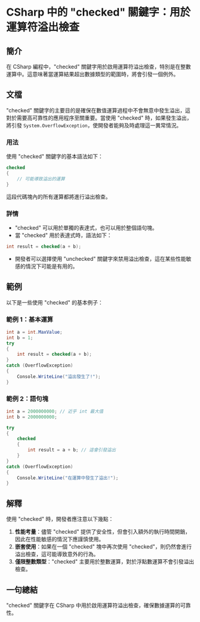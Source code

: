 <!--
Meta Description: # CSharp 中的 "checked" 關鍵字：用於運算符溢出檢查 ## 簡介 在 CSharp 編程中，"checked" 關鍵字用於啟用運算符溢出檢查，特別是在整數運算中。這意味著當運算結果超出數據類型的範圍時，將會引發一個例外。 ## 文檔 "checked" 關鍵字的主要目的是確保在數值...
Meta Keywords: checked, int, csharp, overflowexception, result
-->

# CSharp 中的 "checked" 關鍵字：用於運算符溢出檢查

## 簡介
在 CSharp 編程中，"checked" 關鍵字用於啟用運算符溢出檢查，特別是在整數運算中。這意味著當運算結果超出數據類型的範圍時，將會引發一個例外。

## 文檔
"checked" 關鍵字的主要目的是確保在數值運算過程中不會無意中發生溢出，這對於需要高可靠性的應用程序至關重要。當使用 "checked" 時，如果發生溢出，將引發 `System.OverflowException`，使開發者能夠及時處理這一異常情況。

### 用法
使用 "checked" 關鍵字的基本語法如下：

```csharp
checked
{
    // 可能導致溢出的運算
}
```

這段代碼塊內的所有運算都將進行溢出檢查。

### 詳情
- "checked" 可以用於單獨的表達式，也可以用於整個語句塊。
- 當 "checked" 用於表達式時，語法如下：

```csharp
int result = checked(a + b);
```

- 開發者可以選擇使用 "unchecked" 關鍵字來禁用溢出檢查，這在某些性能敏感的情況下可能是有用的。

## 範例
以下是一些使用 "checked" 的基本例子：

### 範例 1：基本運算

```csharp
int a = int.MaxValue;
int b = 1;
try
{
    int result = checked(a + b);
}
catch (OverflowException)
{
    Console.WriteLine("溢出發生了!");
}
```

### 範例 2：語句塊

```csharp
int a = 2000000000; // 近乎 int 最大值
int b = 2000000000;

try
{
    checked
    {
        int result = a + b; // 這會引發溢出
    }
}
catch (OverflowException)
{
    Console.WriteLine("在運算中發生了溢出!");
}
```

## 解釋
使用 "checked" 時，開發者應注意以下幾點：

1. **性能考量**：儘管 "checked" 提供了安全性，但會引入額外的執行時間開銷，因此在性能敏感的情況下應謹慎使用。
2. **嵌套使用**：如果在一個 "checked" 塊中再次使用 "checked"，則仍然會進行溢出檢查，這可能導致意外的行為。
3. **僅限整數類型**："checked" 主要用於整數運算，對於浮點數運算不會引發溢出檢查。

## 一句總結
"checked" 關鍵字在 CSharp 中用於啟用運算符溢出檢查，確保數據運算的可靠性。